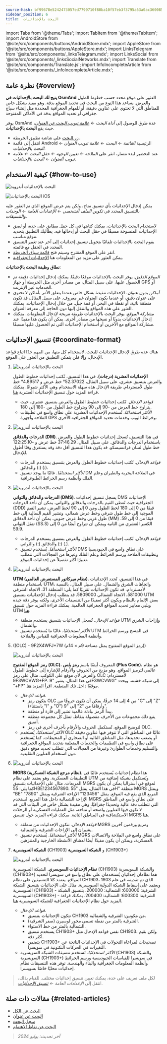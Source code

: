 ```yaml
---
source-hash: bf99678e5242473057ed7799710f80ba10f57eb3f3795a53a0ac3600858d896c
sidebar_position: 6
title:  البحث بالإحداثيات
---
```

import Tabs from '@theme/Tabs';
import TabItem from '@theme/TabItem';
import AndroidStore from '@site/src/components/buttons/AndroidStore.mdx';
import AppleStore from '@site/src/components/buttons/AppleStore.mdx';
import LinksTelegram from '@site/src/components/_linksTelegram.mdx';
import LinksSocial from '@site/src/components/_linksSocialNetworks.mdx';
import Translate from '@site/src/components/Translate.js';
import InfoIncompleteArticle from '@site/src/components/_infoIncompleteArticle.mdx';



## نظرة عامة {#overview}

**يتيح لك البحث بالإحداثيات في OsmAnd** العثور على موقع محدد حسب خطوط الطول والعرض. يساعد هذا النوع من البحث في تحديد الموقع بدقة. وهو مفيد بشكل خاص للمناطق التي لا تحتوي على عناوين دقيقة، أو للمهام الجغرافية المحددة مثل إنشاء سياج جغرافي أو تحديد المواقع بدقة في الأماكن المفتوحة.

يوفر OsmAnd عدة طرق للوصول إلى *أداة البحث ← [علامة تبويب البحث عن العنوان](../search/search-address.md)*، حيث يقع **البحث بالإحداثيات**.

- [زر البحث](../widgets/map-buttons.md#search) على شاشة تطبيق الخريطة.
- انتقل إلى قائمة Android الرئيسية *القائمة ← البحث ← علامة تبويب العنوان ← البحث بالإحداثيات*.
- عند التحضير لبدء مسار، انقر على *الملاحة ← تعيين الوجهة ← حقل البحث ← علامة تبويب العنوان ← البحث بالإحداثيات*.


## كيفية الاستخدام {#how-to-use}

<Tabs groupId="operating-systems">

<TabItem value="android" label="أندرويد">

![البحث بالإحداثيات أندرويد](@site/static/img/search/coordinates_search_android.png)

</TabItem>

<TabItem value="ios" label="iOS">

![البحث بالإحداثيات iOS](@site/static/img/search/coordinates_search_ios.png)

</TabItem>

</Tabs>

يمكن إدخال الإحداثيات بأي تنسيق متاح، ولكن يتم عرض الموقع الذي تم العثور عليه بالتنسيق المحدد في *تكوين الملف الشخصي ← الإعدادات العامة ← الوحدات والتنسيقات*.

- لاستخدام البحث بالإحداثيات، يمكنك كتابتها في كل حقل مطابق على حدة، أو لصق الإحداثيات المنسوخة مسبقًا في حقل البحث أو إدخالها فيه. يطالبك التطبيق بتحديد موقع مناسب.
- يقوم البحث بالإحداثيات تلقائيًا بتحويل تنسيق إحداثيات إلى آخر عند تغيير التنسيق المحدد في الحقل مع قائمته.
- انقر على الموقع المقترح وسيتم فتح [قائمة سياق الخريطة](../map/map-context-menu.md#select-any-point-long-tap).
- يمكن العثور على مزيد من المعلومات هنا [الإحداثيات الجغرافية](https://en.wikipedia.org/wiki/Geographic_coordinate_system).


**نطاق وظيفة البحث بالإحداثيات**:

- *الموقع الدقيق*. يوفر البحث بالإحداثيات موقعًا دقيقًا. يمكنك إدخال إحداثيات دقيقة تم الحصول عليها، على سبيل المثال، من مصادر أخرى مثل الخريطة أو جهاز GPS أو الخدمات عبر الإنترنت.
- *أماكن بدون عنوان*. الإحداثيات مفيدة بشكل خاص عندما يتعلق الأمر بأماكن لا تحتوي على عنوان دقيق، أو عندما يكون العنوان غير معروف. على سبيل المثال، قد تكون منطقة نائية، أو نقطة في البحر، أو قمة جبل. من خلال إدخال الإحداثيات، يمكنك العثور على هذه المواقع والتنقل إليها دون الحاجة إلى معرفة العنوان.
- *مشاركة الموقع*. يوفر البحث بالإحداثيات طريقة مريحة لإدخال المعلومات. يمكنك إدخال الإحداثيات يدويًا أو نسخها من مصادر أخرى. يمكن أن يكون هذا مفيدًا عند مشاركة المواقع مع الآخرين أو استخدام الإحداثيات التي تم الحصول عليها مسبقًا.


## تنسيق الإحداثيات {#coordinate-format}

هناك عدة طرق لإدخال الإحداثيات للبحث. لاستخدام كل منها، من المهم جدًا اتباع قواعد الإدخال، وإلا فلن يتمكن التطبيق من العثور على الموقع.

1. **<Translate android="true" ids="navigate_point_format_D"/>**

    ![البحث بالإحداثيات أندرويد](@site/static/img/search/coordinates_search_degrees_andr.png)

    **الإحداثيات العشرية (درجات)**. في هذا التنسيق، تُكتب إحداثيات خطوط الطول والعرض بتنسيق عشري، على سبيل المثال، 52.37022° خط عرض و 4.89517° خط طول لأمستردام. طريقة الإدخال هذه سهلة الاستخدام وهي الأكثر شيوعًا. يمكنك قراءة المزيد حول تنسيق الإحداثيات العشرية [هنا](https://en.wikipedia.org/wiki/Decimal_degrees).

    - *قواعد الإدخال*. تُكتب إحداثيات خطوط الطول والعرض بتنسيق عشري، حيث يتراوح خط العرض من -90 إلى 90 ويتراوح خط الطول من -180 إلى 180.
    - *الأكثر استخدامًا*. تُستخدم الإحداثيات العشرية على نطاق واسع في تطبيقات الملاحة وأجهزة GPS وخرائط الويب وخدمات تحديد المواقع الجغرافية الأخرى.

2. **<Translate android="true" ids="navigate_point_format_DM"/>**

    ![البحث بالإحداثيات أندرويد](@site/static/img/search/coordinates_search_DM_andr.png)

    **الدرجات والدقائق (DM)**. في هذا التنسيق، تُسجل إحداثيات خطوط الطول والعرض باستخدام الدرجات والدقائق. على سبيل المثال، 37:46.29 خط عرض و -122:25.10 خط طول لسان فرانسيسكو. قد يكون هذا التنسيق أقل دقة وقد يستغرق وقتًا أطول للإدخال.
    - *قواعد الإدخال*. تُكتب إحداثيات خطوط الطول والعرض بتنسيق يستخدم الدرجات (:) والدقائق (:).
    - *الأكثر استخدامًا*. غالبًا ما يوجد تنسيق DM في الملاحة البحرية والطيران وعلم الفلك وأنظمة رسم الخرائط الطبوغرافية.

3. **<Translate android="true" ids="navigate_point_format_DMS"/>**

    ![البحث بالإحداثيات أندرويد](@site/static/img/search/coordinates_search_DMS_andr.png)

    **الدرجات والدقائق والثواني (DMS)**. يسجل تنسيق إحداثيات DMS الإحداثيات الجغرافية حيث تُعطى القيم بالدرجات والدقائق والثواني. يمكن أن تأخذ الدرجات (DDD) قيمًا من 0 إلى 180 لخط الطول ومن 0 إلى 90 لخط العرض. تشير القيم الموجبة إلى خط طول شرقي وخط عرض شمالي، وتشير القيم السالبة إلى خط طول غربي وخط عرض جنوبي. يمكن أن تأخذ الدقائق (MM) قيمًا من 0 إلى 59. تمثل الثواني (SS.S) الكسر العشري من الثانية ويمكن أن تتراوح أيضًا من 0 إلى 59.9.
    - *قواعد الإدخال*. تُكتب إحداثيات خطوط الطول والعرض بتنسيق يستخدم الدرجات (:) والدقائق (:) والثواني (.).
    - *الأكثر استخدامًا*. يُستخدم تنسيق DMS على نطاق واسع في الجيوديسيا وتطبيقات الملاحة ورسم الخرائط وعلم الفلك وغيرها من المجالات التي تتطلب تعبيرًا أكثر تفصيلاً عن إحداثيات الموقع.

4. **<Translate android="true" ids="navigate_point_format_utm"/>**

    ![البحث بالإحداثيات أندرويد](@site/static/img/search/coordinates_search_UTM_andr.png)

    **UTM (نظام ميركاتور المستعرض العالمي)**. في هذا التنسيق، تُحدد الإحداثيات باستخدام منطقة UTM، واتجاهات الشرق والشمال. على سبيل المثال، بالنسبة لأمستردام، قد تكون الإحداثيات تقريبًا كما يلي: المنطقة 31، الاتجاه الشرقي 581000، الاتجاه الشمالي 5809000. قد يتطلب إدخال الإحداثيات بتنسيق UTM بعض الإلمام بالنظام ويكون أكثر تعقيدًا من التنسيقات الأخرى، ولكنه يوفر دقة جيدة ويلبي معايير تحديد المواقع الجغرافية العالمية. يمكنك قراءة المزيد حول تنسيق UTM [هنا](https://en.wikipedia.org/wiki/Universal_Transverse_Mercator_coordinate_system).
    - *قواعد الإدخال*. تُسجل الإحداثيات بتنسيق يستخدم منطقة UTM وإزاحات الشرق والشمال.
    - *الأكثر استخدامًا*. غالبًا ما يُستخدم تنسيق UTM في المسح ورسم الخرائط وأنظمة المعلومات الجغرافية للقياس والملاحة.

5. **<Translate android="true" ids="navigate_point_format_olc"/>** ((OLC) - 9F2X4WFJ+7W (رمز الموقع المفتوح يمثل مساحة 9م × 14م))

    ![البحث بالإحداثيات أندرويد](@site/static/img/search/coordinates_search_OLC_andr.png)

    **رمز الموقع المفتوح (OLC)**، المعروف أيضًا باسم **رمز بلس (Plus Code)**، هو نظام عالمي لترميز المواقع. وهو مزيج من الحروف والأرقام للإشارة إلى خطوط الطول والعرض لأي موقع على الكوكب. مثال على رمز OLC لأمستردام: 9F3WCVWG+FP. في هذا المثال، يشير "9F3WCVWG" إلى شبكة خشنة، ويحدد "+FP" موقعًا داخل تلك المنطقة. اقرأ المزيد [هنا](https://en.wikipedia.org/wiki/Open_Location_Code).
    - *قواعد الإدخال*.
        - يتكون رمز OLC من 4 إلى 14 حرفًا، يمكن أن تكون حروفًا من "C" إلى "Z" (باستثناء "I" و "O") وأرقامًا من "2" إلى "9".
        - يبدأ الرمز ببادئة عالمية تشير إلى قارة أو منطقة.
        - يتبع ذلك مجموعات من الأحرف مفصولة بنقاط. تمثل كل مجموعة منطقة أضيق.
        - لتوضيح الموقع، تُستكمل الحروف والأرقام بأحرف أخرى في رمز OLC.
    - *الأكثر استخدامًا*. يُستخدم OLC غالبًا في المناطق التي لا تتوفر فيها عناوين دقيقة أو يصعب تحديدها، مثل المناطق النائية أو الصحاري أو المحيطات. كما يُستخدم على نطاق واسع في التطبيقات والخدمات المتعلقة بتحديد المواقع الجغرافية والتسليم وخدمات الطوارئ وغيرها من المجالات التي تتطلب تحديد موقع دقيق دون استخدام العناوين التقليدية.

6. **<Translate android="true" ids="navigate_point_mgrs"/>**

    ![البحث بالإحداثيات أندرويد](@site/static/img/search/coordinates_search_MGRS_andr.png)

    **MGRS (نظام مرجع الشبكة العسكرية)**. هذا نظام إحداثيات يُستخدم غالبًا في التطبيقات العسكرية. وهو يعتمد على نظام UTM ويُستكمل بشبكة إضافية من المربعات. مثال على الإحداثيات بتنسيق MGRS لموقع في أستراليا يمكن أن يكون كما يلي: 55HBE1234567890. في هذا المثال، يمثل "55H" منطقة MGRS ويمثل "BE" المربع الذي يقع فيه الموقع. يمثل "123456" الإزاحة الشرقية ويمثل "7890" الإزاحة الشمالية داخل هذا المربع. تُستخدم MGRS على نطاق واسع في المناطق التي تتطلب دقة عالية وتحديدًا جغرافيًا. وهي مفيدة بشكل خاص في البيئات التي قد لا تكون فيها العناوين واضحة أو متاحة، مثل العمليات العسكرية أو الرحلات الاستكشافية في المناطق النائية. يمكنك قراءة المزيد حول تنسيق MGRS [هنا](https://en.wikipedia.org/wiki/Military_Grid_Reference_System).
    - *قواعد الإدخال*. تتكون الإحداثيات من منطقة MGRS ومربع ورقمين آخرين يشيران إلى الإزاحات الشرقية والشمالية.
    - *الأكثر استخدامًا*. يُستخدم تنسيق MGRS على نطاق واسع في الملاحة والاتصالات العسكرية، ويمكن أن يكون مفيدًا أيضًا لعشاق الأنشطة الخارجية والمتنزهين.

7. **الشبكة السويسرية** (CH1903) و **الشبكة السويسرية** (CH1903+)

    ![البحث بالإحداثيات أندرويد](@site/static/img/search/coordinates_search_Swiss_andr.png)

    **نظام الإحداثيات السويسري**. الشبكة السويسرية (CH1903) والشبكة السويسرية (CH1903+) هما نظامان إحداثيان يُستخدمان على نطاق واسع في سويسرا لتحديد المواقع. يعتمد كلا التنسيقين على نظام CH1903، الذي تم تقديمه في عام 1903 ويعتمد على إسقاط الشبكة الدولية السويسرية. مثال على الإحداثيات بتنسيق الشبكة السويسرية (CH1903) - الشرقية: 600000؛ الشمالية: 200000. بتنسيق الشبكة السويسرية (CH1903+) - الشرقية: 600300؛ الشمالية: 200400. يمكنك قراءة المزيد حول نظام الإحداثيات الجغرافية للشبكة السويسرية [هنا](https://en.wikipedia.org/wiki/Swiss_coordinate_system).
    - *قواعد الإدخال*.
        - تتكون الإحداثيات بتنسيق CH1903 من مكونين: الشرقية والشمالية.
        - الشرقية بالمتر من نقطة تسمى محور لوسيرن (صفر الشرقية).
        - الشمالية بالمتر من خط الاستواء.
        - يستخدم تنسيق CH1903+ نفس قواعد الإدخال مثل CH1903، ولكن بقيم أكثر دقة.
        - يتضمن CH1903+ تصحيحات لمراعاة التحولات في الإحداثيات الناتجة عن التغيرات في الحركات التكتونية في سويسرا.
    - *الأكثر استخدامًا*. تُستخدم تنسيقات الشبكة السويسرية (CH1903) والشبكة السويسرية (CH1903+) في سويسرا للقياسات الجيوديسية ورسم الخرائط وأنظمة المعلومات الجغرافية والبناء والهندسة. توفر هذه التنسيقات نظام إحداثيات محليًا خاصًا بسويسرا.


> لكل ملف تعريف على حدة، يمكنك تعيين تنسيق إحداثيات مختلف. للقيام بذلك، انتقل إلى *الإعدادات العامة ← [تنسيق الإحداثيات](../personal/profiles.md#units--formats)*.


<!--

## Troubleshooting {#troubleshooting}

https://github.com/osmandapp/OsmAnd/issues/14081

https://github.com/osmandapp/OsmAnd/issues/16114

https://github.com/osmandapp/OsmAnd/issues/14081

-->


## مقالات ذات صلة {#related-articles}

- [البحث عن الكل](./search-all.md)
- [البحث عن عنوان](./search-address.md)
- [سجل البحث](./search-history.md)
- [البحث عن نقاط الاهتمام](./search-poi.md)


> *آخر تحديث: يوليو 2024*